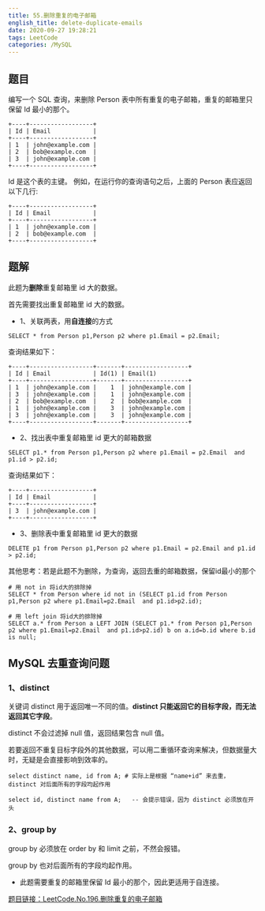 ```yaml
---
title: 55.删除重复的电子邮箱
english_title: delete-duplicate-emails
date: 2020-09-27 19:28:21
tags: LeetCode
categories: /MySQL
---
```


## 题目

编写一个 SQL 查询，来删除 Person 表中所有重复的电子邮箱，重复的邮箱里只保留 Id 最小的那个。
```
+----+------------------+
| Id | Email            |
+----+------------------+
| 1  | john@example.com |
| 2  | bob@example.com  |
| 3  | john@example.com |
+----+------------------+
```
Id 是这个表的主键。
例如，在运行你的查询语句之后，上面的 Person 表应返回以下几行:

```
+----+------------------+
| Id | Email            |
+----+------------------+
| 1  | john@example.com |
| 2  | bob@example.com  |
+----+------------------+
```

## 题解

此题为**删除**重复邮箱里 id 大的数据。

首先需要找出重复邮箱里 id 大的数据。

* 1、关联两表，用**自连接**的方式

```mysql
SELECT * from Person p1,Person p2 where p1.Email = p2.Email;
```

查询结果如下：

```
+----+------------------+-------+------------------+
| Id | Email            | Id(1) | Email(1)     
+----+------------------+-------+------------------+
| 1  | john@example.com |    1  | john@example.com |
| 3  | john@example.com |    1  | john@example.com |
| 2  | bob@example.com  |    2  | bob@example.com  |
| 1  | john@example.com |    3  | john@example.com |
| 3  | john@example.com |    3  | john@example.com |
+----+------------------+-------+------------------+
```

* 2、找出表中重复邮箱里 id 更大的邮箱数据

```mysql
SELECT p1.* from Person p1,Person p2 where p1.Email = p2.Email  and p1.id > p2.id;
```

查询结果如下：

```
+----+------------------+
| Id | Email            |
+----+------------------+
| 3  | john@example.com |
+----+------------------+
```

* 3、删除表中重复邮箱里 id 更大的数据

```mysql
DELETE p1 from Person p1,Person p2 where p1.Email = p2.Email and p1.id > p2.id;
```

其他思考：若是此题不为删除，为查询，返回去重的邮箱数据，保留id最小的那个

```mysql
# 用 not in 将id大的排除掉
SELECT * from Person where id not in (SELECT p1.id from Person p1,Person p2 where p1.Email=p2.Email  and p1.id>p2.id);

# 用 left join 将id大的排除掉
SELECT a.* from Person a LEFT JOIN (SELECT p1.* from Person p1,Person p2 where p1.Email=p2.Email  and p1.id>p2.id) b on a.id=b.id where b.id is null;
```

## MySQL 去重查询问题

### 1、distinct

关键词 distinct 用于返回唯一不同的值。**distinct 只能返回它的目标字段，而无法返回其它字段**。

distinct 不会过滤掉 null 值，返回结果包含 null 值。

若要返回不重复目标字段外的其他数据，可以用二重循环查询来解决，但数据量大时，无疑是会直接影响到效率的。

```mysql
select distinct name, id from A; # 实际上是根据 “name+id” 来去重，distinct 对后面所有的字段均起作用

select id, distinct name from A;   -- 会提示错误，因为 distinct 必须放在开头
```

### 2、group by

group by 必须放在 order by 和 limit 之前，不然会报错。

group by 也对后面所有的字段均起作用。



* 此题需要重复的邮箱里保留 Id 最小的那个，因此更适用于自连接。

[题目链接：LeetCode.No.196.删除重复的电子邮箱](https://leetcode-cn.com/problems/delete-duplicate-emails)
